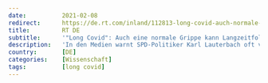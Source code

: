 ```yaml
---
date:          2021-02-08
redirect:      https://de.rt.com/inland/112813-long-covid-auch-normale-grippe/
title:         RT DE
subtitle:      '"Long Covid": Auch eine normale Grippe kann Langzeitfolgen haben'
description:   'In den Medien warnt SPD-Politiker Karl Lauterbach oft vor den Langzeitfolgen einer COVID-19-Erkrankung. Einige Experten weisen jedoch darauf hin, dass diese Langzeitfolgen auch bei anderen Krankheiten auftreten – etwa bei einer normalen Grippe.'
country:       [DE]
categories:    [Wissenschaft]
tags:          [long covid]
---
```

